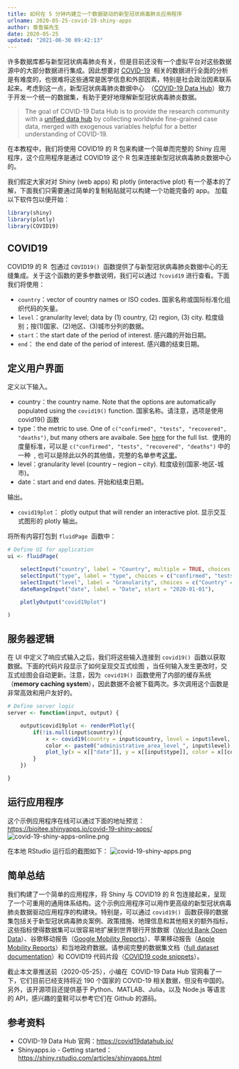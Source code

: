 ```yaml
---
title: 如何在 5 分钟内建立一个数据驱动的新型冠状病毒肺炎应用程序
urlname: 2020-05-25-covid-19-shiny-apps
author: 章鱼猫先生
date: 2020-05-25
updated: "2021-06-30 09:42:13"
---
```


许多数据库都与新型冠状病毒肺炎有关，但是目前还没有一个虚拟平台对这些数据源中的大部分数据进行集成。因此想要对 [COVID-19](https://covid19datahub.io/)  相关的数据进行全面的分析是有难度的，也很难将这些通常是医学信息和外部因素，特别是社会政治因素联系起来。考虑到这一点，新型冠状病毒肺炎数据中心  （[COVID-19 Data Hub](https://covid19datahub.io/)）致力于开发一个统一的数据集，有助于更好地理解新型冠状病毒肺炎数据。

> The goal of COVID-19 Data Hub is to provide the research community with a [unified data hub](https://covid19datahub.io/articles/data.html) by collecting worldwide fine-grained case data, merged with exogenous variables helpful for a better understanding of COVID-19.

在本教程中，我们将使用 COVID19 的 R 包来构建一个简单而完整的 Shiny 应用程序，这个应用程序是通过 COVID19 这个 R 包来连接新型冠状病毒肺炎数据中心的。

我们假定大家对对 Shiny (web apps) 和 plotly (interactive plot) 有一个基本的了解，下面我们只需要通过简单的复制粘贴就可以构建一个功能完备的 app。 加载以下软件包以便开始：

```r
library(shiny)
library(plotly)
library(COVID19)
```

## COVID19

COVID19 的 R  包通过 `COVID19()`  函数提供了与新型冠状病毒肺炎数据中心的无缝集成。关于这个函数的更多参数说明，我们可以通过 `?covid19` 进行查看。下面我们将使用：

- `country`：vector of country names or ISO codes. 国家名称或国际标准化组织代码的矢量。
- `level`：granularity level; data by (1) country, (2) region, (3) city. 粒度级别；按(1)国家、(2)地区、(3)城市分列的数据。
- `start`：the start date of the period of interest. 感兴趣的开始日期。
- `end`： the end date of the period of interest. 感兴趣的结束日期。

## 定义用户界面

定义以下输入。

- country：the country name. Note that the options are automatically populated using the `covid19()` function. 国家名称。请注意，选项是使用 covid19() 函数
- type：the metric to use. One of `c("confirmed", "tests", "recovered", "deaths")`, but many others are avaibale. See [here](https://covid19datahub.io/articles/doc/data.html) for the full list.  使用的度量标准，可以是 `c("confirmed", "tests", "recovered", "deaths")` 中的一种  , 也可以是除此以外的其他值，完整的名单参考[这里](https://covid19datahub.io/articles/doc/data.html)。
- level：granularity level (country – region – city). 粒度级别(国家-地区-城市)。
- date：start and end dates. 开始和结束日期。

输出。

- `covid19plot`： plotly output that will render an interactive plot. 显示交互式图形的 plotly 输出。

将所有内容打包到 `fluidPage`  函数中：

```r
# Define UI for application
ui <- fluidPage(

    selectInput("country", label = "Country", multiple = TRUE, choices = unique(covid19()$administrative_area_level_1), selected = "Italy"),
    selectInput("type", label = "type", choices = c("confirmed", "tests", "recovered", "deaths")),
    selectInput("level", label = "Granularity", choices = c("Country" = 1, "Region" = 2, "City" = 3), selected = 2),
    dateRangeInput("date", label = "Date", start = "2020-01-01"),

    plotlyOutput("covid19plot")

)
```

## 服务器逻辑

在 UI 中定义了响应式输入之后，我们将这些输入连接到 `covid19()`  函数以获取数据。下面的代码片段显示了如何呈现交互式绘图 ，当任何输入发生更改时，交互式绘图会自动更新。注意，因为  `covid19()`  函数使用了内部的缓存系统（**memory caching system**），因此数据不会被下载两次。多次调用这个函数是非常高效和用户友好的。

```r
# Define server logic
server <- function(input, output) {

    output$covid19plot <- renderPlotly({
        if(!is.null(input$country)){
            x <- covid19(country = input$country, level = input$level, start = input$date[1], end = input$date[2])
            color <- paste0("administrative_area_level_", input$level)
            plot_ly(x = x[["date"]], y = x[[input$type]], color = x[[color]])
        }
    })

}
```

## 运行应用程序

这个示例应用程序在线可以通过下面的地址预览：<https://bioitee.shinyapps.io/covid-19-shiny-apps/>
![covid-19-shiny-apps-online.png](https://shub.weiyan.tech/yuque/elog-cookbook-img/FhKfJ06meFO_ow8c6RBhSJ84jrez.png)

在本地 RStudio 运行后的截图如下：
![covid-19-shiny-apps.png](https://shub.weiyan.tech/yuque/elog-cookbook-img/FhDPLiq12n1xxdsIEk8TupAYoUPe.png)

## 简单总结

我们构建了一个简单的应用程序，将 Shiny 与 COVID19 的 R 包连接起来，呈现了一个可重用的通用体系结构。这个示例应用程序可以用作更高级的新型冠状病毒肺炎数据驱动应用程序的构建块。特别是，可以通过 `covid19()`  函数获得的数据集包括关于新型冠状病毒肺炎案例、政策措施、地理信息和其他相关的额外指标，这些指标使得数据集可以很容易地扩展到世界银行开放数据（[World Bank Open Data](https://data.worldbank.org/)）、谷歌移动报告（[Google Mobility Reports](https://www.google.com/covid19/mobility/)）、苹果移动报告（[Apple Mobility Reports](https://www.apple.com/covid19/mobility)）和当地政府数据。请参阅完整的数据集文档（[full dataset documentation](https://covid19datahub.io/articles/doc/data.html)）和 COVID19 代码片段（[COVID19 code snippets](https://covid19datahub.io/articles/api/r.html)）。

截止本文章推送前（2020-05-25），小编在  COVID-19 Data Hub 官网看了一下，它们目前已经支持将近 190 个国家的 COVID-19 相关数据，但没有中国的。另外，该开源项目还提供基于 Python、MATLAB、Julia，以及 Node.js 等语言的 API，感兴趣的童鞋可以参考它们在 Github 的源码。

## 参考资料

- COVID-19 Data Hub 官网：<https://covid19datahub.io/>
- Shinyapps.io - Getting started：<https://shiny.rstudio.com/articles/shinyapps.html>

